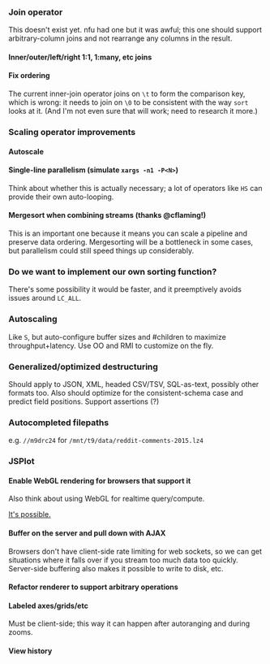 ### Join operator
This doesn't exist yet. nfu had one but it was awful; this one should support
arbitrary-column joins and not rearrange any columns in the result.

#### Inner/outer/left/right 1:1, 1:many, etc joins
#### Fix ordering
The current inner-join operator joins on `\t` to form the comparison key, which
is wrong: it needs to join on `\0` to be consistent with the way `sort` looks
at it. (And I'm not even sure that will work; need to research it more.)

### Scaling operator improvements
#### Autoscale
#### Single-line parallelism (simulate `xargs -n1 -P<N>`)
Think about whether this is actually necessary; a lot of operators like `HS`
can provide their own auto-looping.

#### Mergesort when combining streams (thanks @cflaming!)
This is an important one because it means you can scale a pipeline and preserve
data ordering. Mergesorting will be a bottleneck in some cases, but parallelism
could still speed things up considerably.

### Do we want to implement our own sorting function?
There's some possibility it would be faster, and it preemptively avoids issues
around `LC_ALL`.

### Autoscaling
Like `S`, but auto-configure buffer sizes and #children to maximize
throughput+latency. Use OO and RMI to customize on the fly.

### Generalized/optimized destructuring
Should apply to JSON, XML, headed CSV/TSV, SQL-as-text, possibly other formats
too. Also should optimize for the consistent-schema case and predict field
positions. Support assertions (?)

### Autocompleted filepaths
e.g. `//m9drc24` for `/mnt/t9/data/reddit-comments-2015.lz4`

### JSPlot
#### Enable WebGL rendering for browsers that support it
Also think about using WebGL for realtime query/compute.

[It's possible.](https://gist.github.com/adrianseeley/08ca986403368018c1c3)

#### Buffer on the server and pull down with AJAX
Browsers don't have client-side rate limiting for web sockets, so we can get
situations where it falls over if you stream too much data too quickly.
Server-side buffering also makes it possible to write to disk, etc.

#### Refactor renderer to support arbitrary operations
#### Labeled axes/grids/etc
Must be client-side; this way it can happen after autoranging and during zooms.

#### View history
